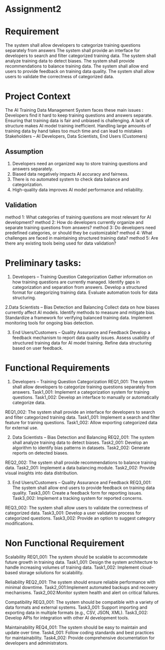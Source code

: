 # Assignment2

# Requirement

The system shall allow developers to categorize training questions separately from answers
The system shall provide an interface for developers to search and filter categorized training data.
The system shall analyze training data to detect biases.
The system shall provide recommendations to balance training data.
The system shall allow end users to provide feedback on training data quality.
The system shall allow users to validate the correctness of categorized data.

# Project Context
The AI Training Data Management System faces these main issues :
Developers find it hard to keep training questions and answers separate.
Ensuring that training data is fair and unbiased is challenging.
A lack of structure makes AI model training inefficient.
Handling large amounts of training data by hand takes too much time and can lead to mistakes
Stakeholders – AI Developers, Data Scientists, End Users (Customers)

## Assumption
1.	Developers need an organized way to store training questions and answers separately.
2.	Biased data negatively impacts AI accuracy and fairness.
3.	There is no automated system to check data balance and categorization.
4.	High-quality data improves AI model performance and reliability.

## Validation
method 1: What categories of training questions are most relevant for AI development?
method 2: How do developers currently organize and separate training questions from answers?
method 3: Do developers need predefined categories, or should they be customizable?
method 4: What challenges are faced in maintaining structured training data?
method 5:	Are there any existing tools being used for data validation?

# Preliminary tasks:

1. Developers – Training Question Categorization
Gather information on how training questions are currently managed.
Identify gaps in categorization and separation from answers.
Develop a structured format for categorizing training data.
Evaluate automation tools for data structuring.

2.Data Scientists – Bias Detection and Balancing
Collect data on how biases currently affect AI models.
Identify methods to measure and mitigate bias.
Standardize a framework for verifying balanced training data.
Implement monitoring tools for ongoing bias detection.

3. End Users/Customers – Quality Assurance and Feedback
Develop a feedback mechanism to report data quality issues.
Assess usability of structured training data for AI model training.
Refine data structuring based on user feedback.

# Functional Requirements

1. Developers – Training Question Categorization
REQ1_001: The system shall allow developers to categorize training questions separately from answers.
Task1_001: Implement a categorization system for training questions.
Task1_002: Develop an interface to manually or automatically categorize data.

REQ1_002: The system shall provide an interface for developers to search and filter categorized training data.
Task1_001: Implement a search and filter feature for training questions.
Task1_002: Allow exporting categorized data for external use.


2. Data Scientists – Bias Detection and Balancing
REQ2_001: The system shall analyze training data to detect biases.
Task2_001: Develop an algorithm to identify bias patterns in datasets.
Task2_002: Generate reports on detected biases.

REQ2_002: The system shall provide recommendations to balance training data.
Task2_001: Implement a data balancing module.
Task2_002: Provide visual insights into data distribution.

3. End Users/Customers – Quality Assurance and Feedback
REQ3_001: The system shall allow end users to provide feedback on training data quality.
Task3_001: Create a feedback form for reporting issues.
Task3_002: Implement a tracking system for reported concerns.

REQ3_002: The system shall allow users to validate the correctness of categorized data.
Task3_001: Develop a user validation process for categorized questions.
Task3_002: Provide an option to suggest category modifications.

# Non Functional Requirement

Scalability
REQ1_001: The system should be scalable to accommodate future growth in training data.
Task1_001: Design the system architecture to handle increasing volumes of training data.
Task1_002: Implement cloud-based storage solutions for scalability.

Reliability
REQ2_001: The system should ensure reliable performance with minimal downtime.
Task2_001:Implement automated backups and recovery mechanisms.
Task2_002:Monitor system health and alert on critical failures.

Compatibility
REQ3_001: The system should be compatible with a variety of data formats and external systems.
Task3_001: Support importing and exporting data in multiple formats (e.g., CSV, JSON, XML).
Task3_002: Develop APIs for integration with other AI development tools.

Maintainability
REQ4_001: The system should be easy to maintain and update over time.
Task4_001: Follow coding standards and best practices for maintainability.
Task4_002: Provide comprehensive documentation for developers and administrators.


